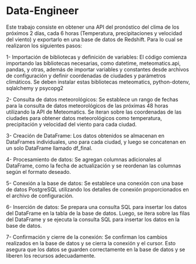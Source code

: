 # Data-Engineer
Este trabajo consiste en obtener una API  del pronóstico del clima de los próximos 2 días, cada 6 horas (Temperatura, precipitaciones y velocidad del viento) y exportarlo en una base de datos de Redshift. Para lo cual se realizaron los siguientes pasos:

1- Importación de bibliotecas y definición de variables: El código comienza importando las bibliotecas necesarias, como datetime, meteomatics.api, pandas, y otras, además de importar variables y constantes desde archivos de configuración y definir coordenadas de ciudades y parámetros climáticos.
Se deben instalar estas bibliotecas meteomatics, python-dotenv, sqlalchemy y psycopg2

2- Consulta de datos meteorológicos: Se establece un rango de fechas para la consulta de datos meteorológicos de las próximas 48 horas utilizando la API de Meteomatics. Se iteran sobre las coordenadas de las ciudades para obtener datos meteorológicos como temperatura, precipitación y velocidad del viento para cada ciudad.

3- Creación de DataFrame: Los datos obtenidos se almacenan en DataFrames individuales, uno para cada ciudad, y luego se concatenan en un solo DataFrame llamado df_final.

4- Procesamiento de datos: Se agregan columnas adicionales al DataFrame, como la fecha de actualización y se reordenan las columnas según el formato deseado.

5- Conexión a la base de datos: Se establece una conexión con una base de datos PostgreSQL utilizando los detalles de conexión proporcionados en el archivo de configuración.

6- Inserción de datos: Se prepara una consulta SQL para insertar los datos del DataFrame en la tabla de la base de datos. Luego, se itera sobre las filas del DataFrame y se ejecuta la consulta SQL para insertar los datos en la base de datos.

7- Confirmación y cierre de la conexión: Se confirman los cambios realizados en la base de datos y se cierra la conexión y el cursor. Esto asegura que los datos se guarden correctamente en la base de datos y se liberen los recursos adecuadamente.
